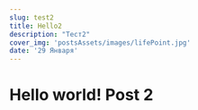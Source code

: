```yaml
---
slug: test2
title: Hello2
description: "Тест2"
cover_img: 'postsAssets/images/lifePoint.jpg'
date: '29 Января'
---
```

<h1>Hello world! Post 2</h1>

